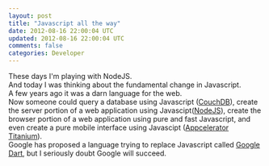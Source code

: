 ```yaml
---
layout: post
title: "Javascript all the way"
date: 2012-08-16 22:00:04 UTC
updated: 2012-08-16 22:00:04 UTC
comments: false
categories: Developer
---
```


These days I'm playing with NodeJS.<br />And today I was thinking about the fundamental change in Javascript.<br />A few years ago it was a darn language for the web.<br />Now someone could query a database using Javascript (<a href="http://couchdb.apache.org/" target="_blank">CouchDB</a>), create the server portion of a web application using Javascipt(<a href="http://nodejs.org/" target="_blank">NodeJS</a>), create the browser portion of a web application using pure and fast Javascript, and even create a pure mobile interface using Javascipt (<a href="http://www.appcelerator.com/" target="_blank">Appcelerator Titanium</a>).<br />Google has&nbsp;proposed&nbsp;a language trying to replace Javascript called <a href="http://www.dartlang.org/" target="_blank">Google Dart</a>, but I seriously doubt Google will succeed.
